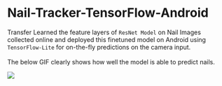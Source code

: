 # Nail-Tracker-TensorFlow-Android

Transfer Learned the feature layers of `ResNet Model` on Nail Images collected online and deployed this finetuned model on Android using `TensorFlow-Lite` for on-the-fly predictions on the camera input.
<br><br>
The below GIF clearly shows how well the model is able to predict nails.

![](https://github.com/DeathReaper0965/Nail-Tracker-TensorFlow-Android/blob/master/data/nail-tracker.gif)
